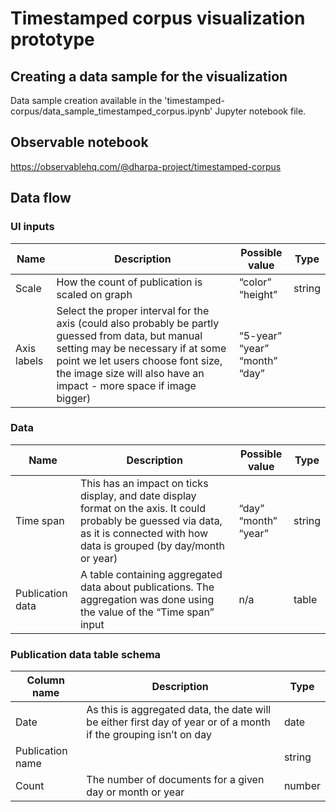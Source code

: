 # Timestamped corpus visualization prototype
## Creating a data sample for the visualization
Data sample creation available in the 'timestamped-corpus/data_sample_timestamped_corpus.ipynb' Jupyter notebook file.
## Observable notebook 
https://observablehq.com/@dharpa-project/timestamped-corpus
## Data flow

### UI inputs

|   Name  	|   Description	|   Possible value	|  Type 	|
|---	|---	|---	|---	|
|   Scale	|   How the count of publication is scaled on graph	|   “color”</br>“height”	|   	string|
|   Axis labels	| Select the proper interval for the axis (could also probably be partly guessed from data, but manual setting may be necessary if at some point we let users choose font size, the image size will also have an impact - more space if image bigger) | “5-year”</br>“year”</br>“month”</br>“day”</br> |

### Data

|   Name  	|   Description	|   Possible value	|  Type 	|
|---	|---	|---	|---	|
|   Time span	|   This has an impact on ticks display, and date display format on the axis. It could probably be guessed via data, as it is connected with how data is grouped (by day/month or year)	|   “day”</br>“month”</br>“year”	|   	string|
|  Publication data	|   A table containing aggregated data about publications. The aggregation was done using the value of the “Time span” input	|   n/a	|   	table|

### Publication data table schema

|   Column name 	|   Description	|  Type 	|
|---	|---	|---	|
|  Date |   As this is aggregated data, the date will be either first day of year or of a month if the grouping isn’t on day	|   date	|
|  Publication name |   	|   string	|
|  Count |  The number of documents for a given day or month or year 	|   number	|

